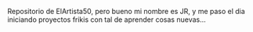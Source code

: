 Repositorio de ElArtista50, pero bueno mi nombre es JR, y me paso el dia iniciando proyectos frikis con tal de aprender cosas nuevas...
